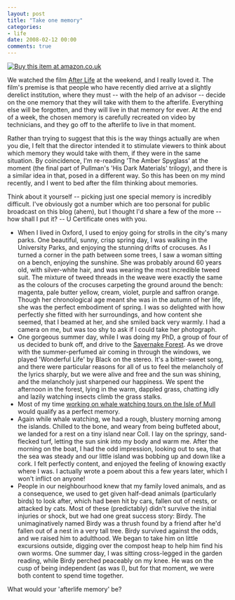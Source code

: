 ```yaml
---
layout: post
title: "Take one memory"
categories:
- life
date: 2008-02-12 00:00
comments: true
---
```


<p class="img-shadow"><a href="http://www.amazon.co.uk/exec/obidos/ASIN/B000T2MYYE/butshesagirl-21/" title="Click to buy item at Amazon"><img src="http://images-eu.amazon.com/images/P/B000T2MYYE.02.MZZZZZZZ.jpg" alt="Buy this item at amazon.co.uk" /></a></p>

<p>We watched the film <a href="http://www.amazon.co.uk/exec/obidos/ASIN/B000T2MYYE/butshesagirl-21/">After Life</a> at the weekend, and I really loved it. The film's premise is that people who have recently died arrive at a slightly derelict institution, where they must -- with the help of an advisor -- decide on the one memory that they will take with them to the afterlife. Everything else will be forgotten, and they will live in that memory for ever. At the end of a week, the chosen memory is carefully recreated on video by technicians, and they go off to the afterlife to live in that moment.</p>

<p>Rather than trying to suggest that this is the way things actually are when you die, I felt that the director intended it to stimulate viewers to think about which memory they would take with them, if they were in the same situation. By coincidence, I'm re-reading 'The Amber Spyglass' at the moment (the final part of Pullman's 'His Dark Materials' trilogy), and there is a similar idea in that, posed in a different way. So this has been on my mind recently, and I went to bed after the film thinking about memories.</p>

<p>Think about it yourself -- picking just one special memory is incredibly difficult. I've obviously got a number which are too personal for public broadcast on this blog (ahem), but I thought I'd share a few of the more -- how shall I put it? -- U Certificate ones with you.</p>

<ul>
<li>When I lived in Oxford, I used to enjoy going for strolls in the city's many parks. One beautiful, sunny, crisp spring day, I was walking in the University Parks, and enjoying the stunning drifts of crocuses. As I turned a corner in the path between some trees, I saw a woman sitting on a bench, enjoying the sunshine. She was probably around 60 years old, with silver-white hair, and was wearing the most incredible tweed suit. The mixture of tweed threads in the weave were exactly the same as the colours of the crocuses carpeting the ground around the bench: magenta, pale butter yellow, cream, violet, purple and saffron orange. Though her chronological age meant she was in the autumn of her life, she was the perfect embodiment of spring. I was so delighted with how perfectly she fitted with her surroundings, and how content she seemed, that I beamed at her, and she smiled back very warmly. I had a camera on me, but was too shy to ask if I could take her photograph. </li>
<li>One gorgeous summer day, while I was doing my PhD, a group of four of us decided to bunk off, and drive to the <a href="http://www.savernakeestate.co.uk/">Savernake Forest</a>. As we drove with the summer-perfumed air coming in through the windows, we played 'Wonderful Life' by Black on the stereo. It's a bitter-sweet song, and there were particular reasons for all of us to feel the melancholy of the lyrics sharply, but we were alive and free and the sun was shining, and the melancholy just sharpened our happiness. We spent the afternoon in the forest, lying in the warm, dappled grass, chatting idly and lazily watching insects climb the grass stalks.</li>
<li>Most of my time <a href="http://www.rousette.org.uk/blog/archives/how-i-fell-in-love-with-mull/">working on whale watching tours on the Isle of Mull</a> would qualify as a perfect memory.</li>
<li>Again while whale watching, we had a rough, blustery morning among the islands. Chilled to the bone, and weary from being buffeted about, we landed for a rest on a tiny island near Coll. I lay on the springy, sand-flecked turf, letting the sun sink into my body and warm me. After the morning on the boat, I had the odd impression, looking out to sea, that the sea was steady and our little island was bobbing up and down like a cork. I felt perfectly content, and enjoyed the feeling of knowing exactly where I was. I actually wrote a poem about this a few years later, which I won't inflict on anyone!</li>
<li>People in our neighbourhood knew that my family loved animals, and as a consequence, we used to get given half-dead animals (particularly birds) to look after, which had been hit by cars, fallen out of nests, or attacked by cats. Most of these (predictably) didn't survive the initial injuries or shock, but we had one great success story: Birdy. The unimaginatively named Birdy was a thrush found by a friend after he'd fallen out of a nest in a very tall tree. Birdy survived against the odds, and we raised him to adulthood. We began to take him on little excursions outside, digging over the compost heap to help him find his own worms. One summer day, I was sitting cross-legged in the garden reading, while Birdy perched peaceably on my knee. He was on the cusp of being independent (as was I), but for that moment, we were both content to spend time together.</li>
</ul>

<p>What would your 'afterlife memory' be?</p>
